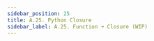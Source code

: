 ```yaml
---
sidebar_position: 25
title: A.25. Python Closure
sidebar_label: A.25. Function ➜ Closure (WIP)
---
```

